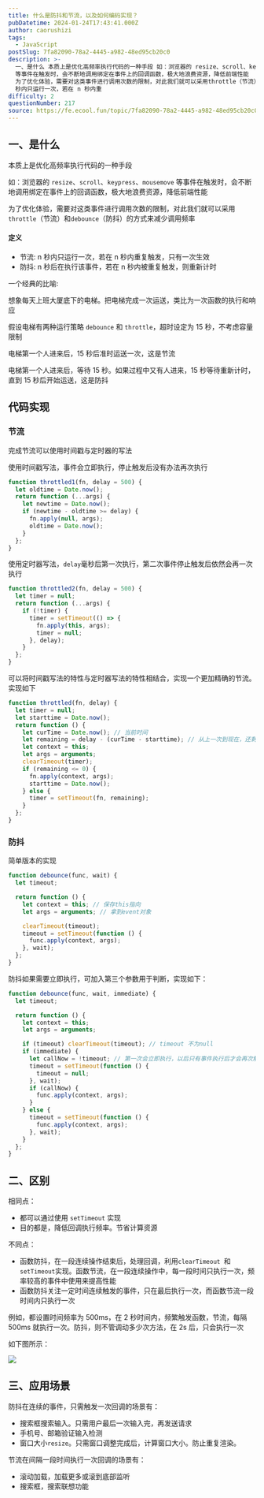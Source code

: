 ```yaml
---
title: 什么是防抖和节流，以及如何编码实现？
pubDatetime: 2024-01-24T17:43:41.000Z
author: caorushizi
tags:
  - JavaScript
postSlug: 7fa82090-78a2-4445-a982-48ed95cb20c0
description: >-
  一、是什么 本质上是优化高频率执行代码的一种手段 如：浏览器的 resize、scroll、keypress、mousemove
  等事件在触发时，会不断地调用绑定在事件上的回调函数，极大地浪费资源，降低前端性能
  为了优化体验，需要对这类事件进行调用次数的限制，对此我们就可以采用throttle（节流）和debounce（防抖）的方式来减少调用频率 定义 节流: n
  秒内只运行一次，若在 n 秒内重
difficulty: 2
questionNumber: 217
source: https://fe.ecool.fun/topic/7fa82090-78a2-4445-a982-48ed95cb20c0
---
```


## 一、是什么

本质上是优化高频率执行代码的一种手段

如：浏览器的 `resize`、`scroll`、`keypress`、`mousemove` 等事件在触发时，会不断地调用绑定在事件上的回调函数，极大地浪费资源，降低前端性能

为了优化体验，需要对这类事件进行调用次数的限制，对此我们就可以采用`throttle`（节流）和`debounce`（防抖）的方式来减少调用频率

#### 定义

- 节流: n 秒内只运行一次，若在 n 秒内重复触发，只有一次生效
- 防抖: n 秒后在执行该事件，若在 n 秒内被重复触发，则重新计时

一个经典的比喻:

想象每天上班大厦底下的电梯。把电梯完成一次运送，类比为一次函数的执行和响应

假设电梯有两种运行策略 `debounce` 和 `throttle`，超时设定为 15 秒，不考虑容量限制

电梯第一个人进来后，15 秒后准时运送一次，这是节流

电梯第一个人进来后，等待 15 秒。如果过程中又有人进来，15 秒等待重新计时，直到 15 秒后开始运送，这是防抖

## 代码实现

### 节流

完成节流可以使用时间戳与定时器的写法

使用时间戳写法，事件会立即执行，停止触发后没有办法再次执行

```js
function throttled1(fn, delay = 500) {
  let oldtime = Date.now();
  return function (...args) {
    let newtime = Date.now();
    if (newtime - oldtime >= delay) {
      fn.apply(null, args);
      oldtime = Date.now();
    }
  };
}
```

使用定时器写法，`delay`毫秒后第一次执行，第二次事件停止触发后依然会再一次执行

```js
function throttled2(fn, delay = 500) {
  let timer = null;
  return function (...args) {
    if (!timer) {
      timer = setTimeout(() => {
        fn.apply(this, args);
        timer = null;
      }, delay);
    }
  };
}
```

可以将时间戳写法的特性与定时器写法的特性相结合，实现一个更加精确的节流。实现如下

```js
function throttled(fn, delay) {
  let timer = null;
  let starttime = Date.now();
  return function () {
    let curTime = Date.now(); // 当前时间
    let remaining = delay - (curTime - starttime); // 从上一次到现在，还剩下多少多余时间
    let context = this;
    let args = arguments;
    clearTimeout(timer);
    if (remaining <= 0) {
      fn.apply(context, args);
      starttime = Date.now();
    } else {
      timer = setTimeout(fn, remaining);
    }
  };
}
```

### 防抖

简单版本的实现

```js
function debounce(func, wait) {
  let timeout;

  return function () {
    let context = this; // 保存this指向
    let args = arguments; // 拿到event对象

    clearTimeout(timeout);
    timeout = setTimeout(function () {
      func.apply(context, args);
    }, wait);
  };
}
```

防抖如果需要立即执行，可加入第三个参数用于判断，实现如下：

```js
function debounce(func, wait, immediate) {
  let timeout;

  return function () {
    let context = this;
    let args = arguments;

    if (timeout) clearTimeout(timeout); // timeout 不为null
    if (immediate) {
      let callNow = !timeout; // 第一次会立即执行，以后只有事件执行后才会再次触发
      timeout = setTimeout(function () {
        timeout = null;
      }, wait);
      if (callNow) {
        func.apply(context, args);
      }
    } else {
      timeout = setTimeout(function () {
        func.apply(context, args);
      }, wait);
    }
  };
}
```

## 二、区别

相同点：

- 都可以通过使用 `setTimeout` 实现
- 目的都是，降低回调执行频率。节省计算资源

不同点：

- 函数防抖，在一段连续操作结束后，处理回调，利用`clearTimeout `和 `setTimeout`实现。函数节流，在一段连续操作中，每一段时间只执行一次，频率较高的事件中使用来提高性能
- 函数防抖关注一定时间连续触发的事件，只在最后执行一次，而函数节流一段时间内只执行一次

例如，都设置时间频率为 500ms，在 2 秒时间内，频繁触发函数，节流，每隔 500ms 就执行一次。防抖，则不管调动多少次方法，在 2s 后，只会执行一次

如下图所示：

![](https://static.ecool.fun//article/5650498e-9fc1-4b0e-bd68-63831bc94cb3.png)

## 三、应用场景

防抖在连续的事件，只需触发一次回调的场景有：

- 搜索框搜索输入。只需用户最后一次输入完，再发送请求
- 手机号、邮箱验证输入检测
- 窗口大小`resize`。只需窗口调整完成后，计算窗口大小。防止重复渲染。

节流在间隔一段时间执行一次回调的场景有：

- 滚动加载，加载更多或滚到底部监听
- 搜索框，搜索联想功能

